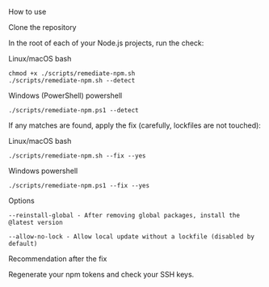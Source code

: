 How to use

Clone the repository

In the root of each of your Node.js projects, run the check:

Linux/macOS
bash

    chmod +x ./scripts/remediate-npm.sh
    ./scripts/remediate-npm.sh --detect

Windows (PowerShell)
powershell

    ./scripts/remediate-npm.ps1 --detect

If any matches are found, apply the fix (carefully, lockfiles are not touched):

Linux/macOS
bash

    ./scripts/remediate-npm.sh --fix --yes

Windows
powershell

    ./scripts/remediate-npm.ps1 --fix --yes

Options

    --reinstall-global - After removing global packages, install the @latest version

    --allow-no-lock - Allow local update without a lockfile (disabled by default)

Recommendation after the fix

Regenerate your npm tokens and check your SSH keys.
